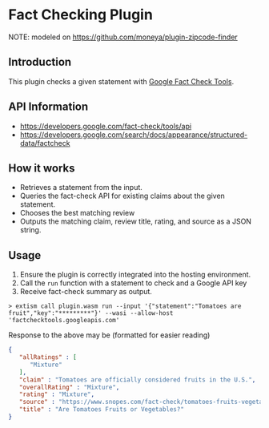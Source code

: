 # Fact Checking Plugin
NOTE: modeled on https://github.com/moneya/plugin-zipcode-finder

## Introduction
This plugin checks a given statement with [Google Fact Check Tools](https://toolbox.google.com/factcheck/explorer/search/list:recent).

## API Information
* https://developers.google.com/fact-check/tools/api
* https://developers.google.com/search/docs/appearance/structured-data/factcheck

## How it works
* Retrieves a statement from the input.
* Queries the fact-check API for existing claims about the given statement.
* Chooses the best matching review
* Outputs the matching claim, review title, rating, and source as a JSON string.

## Usage
1. Ensure the plugin is correctly integrated into the hosting environment.
2. Call the `run` function with a statement to check and a Google API key
4. Receive fact-check summary as output.

```shell
> extism call plugin.wasm run --input '{"statement":"Tomatoes are fruit","key":"*********"}' --wasi --allow-host 'factchecktools.googleapis.com'
```
Response to the above may be (formatted for easier reading)
```json
{
   "allRatings" : [
      "Mixture"
   ],
   "claim" : "Tomatoes are officially considered fruits in the U.S.",
   "overallRating" : "Mixture",
   "rating" : "Mixture",
   "source" : "https://www.snopes.com/fact-check/tomatoes-fruits-vegetables/",
   "title" : "Are Tomatoes Fruits or Vegetables?"
}
```
